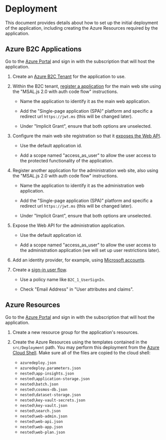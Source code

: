 # Deployment

This document provides details about how to set up the initial deployment of the application, including creating the Azure Resources required by the application.

## Azure B2C Applications

Go to the [Azure Portal](https://portal.azure.com) and sign in with the subscription that will host the application.

1. Create an [Azure B2C Tenant](https://docs.microsoft.com/en-us/azure/active-directory-b2c/tutorial-create-tenant#create-an-azure-ad-b2c-tenant) for the application to use.

1. Within the B2C tenant, [register a application](https://docs.microsoft.com/en-us/azure/active-directory/develop/scenario-spa-app-registration) for the main web site using the "MSAL.js 2.0 with auth code flow" instructions.

    - Name the application to identify it as the main web application.

    - Add the "Single-page application (SPA)" platform and specific a redirect url `https://jwt.ms` (this will be changed later).

    - Under "Implicit Grant", ensure that both options are unselected.

1. Configure the main web site registration so that it [exposes the Web API](https://docs.microsoft.com/en-us/azure/active-directory/develop/scenario-protected-web-api-app-registration).

    - Use the default application id.

    - Add a scope named "access_as_user" to allow the user access to the protected functionality of the application.

1. Register another application for the administration web site, also using the "MSAL.js 2.0 with auth code flow" instructions.

    - Name the application to identify it as the administration web application.

    - Add the "Single-page application (SPA)" platform and specific a redirect url `https://jwt.ms` (this will be changed later).

    - Under "Implicit Grant", ensure that both options are unselected.

1. Expose the Web API for the administration application.

    - Use the default application id.

    - Add a scope named "access_as_user" to allow the user access to the administration application (we will set up user restrictions later).

1. Add an identity provider, for example, using [Microsoft accounts](https://docs.microsoft.com/en-us/azure/active-directory-b2c/identity-provider-microsoft-account).

1. Create a [sign-in user flow](https://docs.microsoft.com/en-us/azure/active-directory-b2c/tutorial-create-user-flows#create-a-sign-up-and-sign-in-user-flow).

    - Use a policy name like `B2C_1_UserSignIn`.

    - Check "Email Address" in "User attributes and claims".

## Azure Resources

Go to the [Azure Portal](https://portal.azure.com) and sign in with the subscription that will host the application.

1. Create a new resource group for the application's resources.

1. Create the Azure Resources using the templates contained in the `src/Deployment` path. You may perform this deployment from the [Azure Cloud Shell](https://docs.microsoft.com/en-us/azure/azure-resource-manager/templates/deploy-cli#deploy-template-from-cloud-shell). Make sure all of the files are copied to the cloud shell:

    - `azuredeploy.json`
    - `azuredeploy.parameters.json`
    - `nested\app-insights.json`
    - `nested\application-storage.json`
    - `nested\batch.json`
    - `nested\cosmos-db.json`
    - `nested\dataset-storage.json`
    - `nested\key-vault-secrets.json`
    - `nested\key-vault.json`
    - `nested\search.json`
    - `nested\web-admin.json`
    - `nested\web-api.json`
    - `nested\web-app.json`
    - `nested\web-plan.json`
